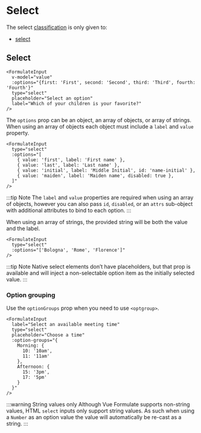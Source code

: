 # Select

The select [classification](/guide/inputs/custom-inputs/#what-is-a-classification) is only given to:

- [select](#select-2)

## Select

```vue
<FormulateInput
  v-model="value"
  :options="{first: 'First', second: 'Second', third: 'Third', fourth: 'Fourth'}"
  type="select"
  placeholder="Select an option"
  label="Which of your children is your favorite?"
/>
```

<demo-input-select />

The `options` prop can be an object, an array of objects, or array of strings. When using an array
of objects each object must include a `label` and `value` property.

```vue
<FormulateInput
  type="select"
  :options="[
    { value: 'first', label: 'First name' },
    { value: 'last', label: 'Last name' },
    { value: 'initial', label: 'Middle Initial', id: 'name-initial' },
    { value: 'maiden', label: 'Maiden name', disabled: true },
  ]"
/>
```

:::tip Note
The `label` and `value` properties are required when using an array of objects,
however you can also pass `id`, `disabled`, or an `attrs` sub-object with
additional attributes to bind to each option.
:::

When using an array of strings, the provided string will be both the value
and the label.

```vue
<FormulateInput
  type="select"
  :options="['Bologna', 'Rome', 'Florence']"
/>
```

:::tip Note
Native select elements don’t have placeholders, but that prop is available
and will inject a non-selectable option item as the initially selected value.
:::

### Option grouping

Use the `optionGroups` prop when you need to use `<optgroup>`.

```vue
<FormulateInput
  label="Select an available meeting time"
  type="select"
  placeholder="Choose a time"
  :option-groups="{
    Morning: {
      10: '10am',
      11: '11am'
    },
    Afternoon: {
      15: '3pm',
      17: '5pm'
    }
  }"
/>
```

<demo-input-select-group />

:::warning String values only
Although Vue Formulate supports non-string values, HTML `select` inputs only
support string values. As such when using a `Number` as an option value the
value will automatically be re-cast as a string.
:::
